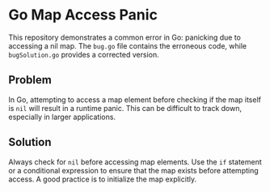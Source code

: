 # Go Map Access Panic

This repository demonstrates a common error in Go: panicking due to accessing a nil map.  The `bug.go` file contains the erroneous code, while `bugSolution.go` provides a corrected version.

## Problem

In Go, attempting to access a map element before checking if the map itself is `nil` will result in a runtime panic. This can be difficult to track down, especially in larger applications.

## Solution

Always check for `nil` before accessing map elements. Use the `if` statement or a conditional expression to ensure that the map exists before attempting access.  A good practice is to initialize the map explicitly.